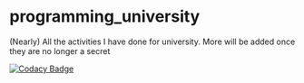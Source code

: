 # programming_university

(Nearly) All the activities I have done for university.
More will be added once they are no longer a secret

[![Codacy Badge](https://api.codacy.com/project/badge/Grade/15df8a8e5acd46d9b1c621d1104534bc)](https://www.codacy.com?utm_source=github.com&amp;utm_medium=referral&amp;utm_content=Exeltor/DashboardMadrid&amp;utm_campaign=Badge_Grade)
